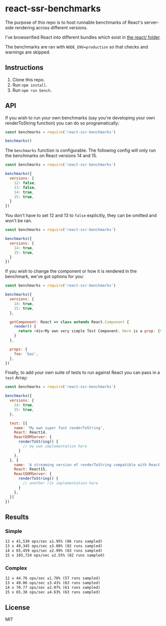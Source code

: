 # react-ssr-benchmarks

The purpose of this repo is to host runnable benchmarks of React's server-side rendering across
different versions.

I've browserified React into different bundles which exist in [the react/ folder](react/).

The benchmarks are ran with `NODE_ENV=production` so that checks and warnings are skipped.

## Instructions

1. Clone this repo.
2. Run `npm install`.
3. Run `npm run bench`.

## API

If you wish to run your own benchmarks (say you're developing your own renderToString function) you can do so programatically:

```js
const benchmarks = require('react-ssr-benchmarks')

benchmarks()
```

The `benchmarks` function is configurable. The following config will only run the benchmarks on React versions 14 and 15.

```js
const benchmarks = require('react-ssr-benchmarks')

benchmarks({
  versions: {
    12: false,
    13: false,
    14: true,
    15: true,
  }
})
```

You don't have to set 12 and 13 to `false` explicitly, they can be omitted and won't be ran.

```js
const benchmarks = require('react-ssr-benchmarks')

benchmarks({
  versions: {
    14: true,
    15: true,
  }
})
```

If you wish to change the component or how it is rendered in the benchmark, we've got options for you:

```js
const benchmarks = require('react-ssr-benchmarks')

benchmarks({
  versions: {
    14: true,
    15: true,
  },

  getComponent: React => class extends React.Component {
    render() {
      return <div>My own very simple Test Component. Here is a prop: {this.props.foo}</div>
    }
  },

  props: {
    foo: 'baz',
  },
})
```

Finally, to add your own suite of tests to run against React you can pass in a `test` Array:

```js
const benchmarks = require('react-ssr-benchmarks')

benchmarks({
  versions: {
    14: true,
    15: true,
  },

  test: [{
    name: 'My own super fast renderToString',
    React: React14,
    ReactDOMServer: {
      renderToString() {
        // my own implementation here
      }
    },
  }, {
    name: 'A streaming version of renderToString compatible with React 15',
    React: React15,
    ReactDOMServer: {
      renderToString() {
        // another r2s implementation here
      }
    },
  }]
})
```

## Results

### Simple

```txt
12 x 41,539 ops/sec ±1.95% (86 runs sampled)
13 x 49,345 ops/sec ±3.08% (82 runs sampled)
14 x 65,459 ops/sec ±2.99% (83 runs sampled)
15 x 103,724 ops/sec ±2.55% (82 runs sampled)
```

### Complex

```txt
12 x 44.76 ops/sec ±1.76% (57 runs sampled)
13 x 49.06 ops/sec ±3.41% (63 runs sampled)
14 x 70.77 ops/sec ±2.07% (61 runs sampled)
15 x 65.38 ops/sec ±4.63% (63 runs sampled)
```

## License

MIT
